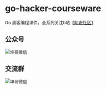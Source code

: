 # go-hacker-courseware
Go 黑客编程课件，全系列关注b站【[助安社区](https://space.bilibili.com/1233892570)】

## 公众号

![坤哥微信](https://static.sechelper.com/img/qrcode/12x8-qrcode-sechelper.jpg)

## 交流群

![坤哥微信](https://static.sechelper.com/img/qrcode/go-hacker-kun.png)

